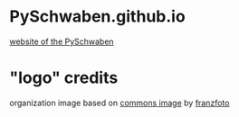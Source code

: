 # PySchwaben.github.io

[website of the PySchwaben](http://PySchwaben.github.io)

# "logo" credits

organization image based on [commons image](https://commons.wikimedia.org/wiki/File:Gutenzell_-_Oberschw%C3%A4bische_Landschaft_mit_Heustadel.jpg) by [franzfoto](https://commons.wikimedia.org/wiki/User:Franzfoto)
